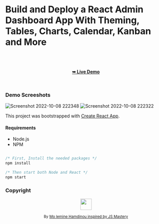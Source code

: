 # Build and Deploy a React Admin Dashboard App With Theming, Tables, Charts, Calendar, Kanban and More

<div align="center">

  <br />
  <br />
  

  <a href="https://med-leminehmd.github.io/ReactAdminDashboard/"><strong>➥ Live Demo</strong></a>

</div>

<br />

### Demo Screeshots
![Screenshot 2022-10-08 222348](https://user-images.githubusercontent.com/76164295/194728401-680ae7b8-ea02-4b6c-8a06-b4d9fd24626e.png)
![Screenshot 2022-10-08 222322](https://user-images.githubusercontent.com/76164295/194728406-fdeae43a-ac79-4a6e-aa6e-5c6e9836b2ea.png)




This project was bootstrapped with [Create React App](https://github.com/facebook/create-react-app).

#### Requirements

- Node.js
- NPM

```javascript

/* First, Install the needed packages */
npm install

/* Then start both Node and React */
npm start

```

### Copyright 
<p align="center"><img src="https://avatars.githubusercontent.com/u/76164295?v=4" width="35" height="35"/></p>
<p align="center">
<sub>By <a href="https://github.com/Med-lemineHmd">Mo lemine Hamdinou inspired by JS Mastery</a></sub>
</p>
